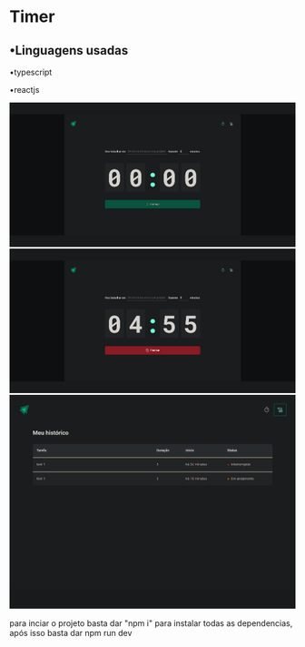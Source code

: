 <h1>Timer</h1>
    <h2>•Linguagens usadas</h2>
    <p>•typescript</p>
    <p>•reactjs</p>
    <img src="./images-README/timer.png" alt="">
    <img src="./images-README/timer-in-operation.png" alt="">
    <img src="./images-README/history.png" alt="">
    <p>para inciar o projeto basta dar "npm i" para instalar todas as dependencias, após isso basta dar npm run dev</p>